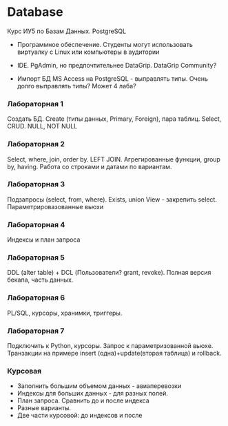 # Database
Курс ИУ5 по Базам Данных. PostgreSQL

- Программное обеспечение. Студенты могут использовать виртуалку с Linux или компьютеры в аудитории

- IDE. PgAdmin, но предпочтительнее DataGrip. DataGrip Community?

- Импорт БД MS Access на PostgreSQL - выправлять типы. Очень долго выправлять типы? Может 4 лаба?

### Лабораторная 1
Создать БД. Create (типы данных, Primary, Foreign), пара таблиц. Select, CRUD. NULL, NOT NULL

### Лабораторная 2
Select, where, join, order by. LEFT JOIN. Агрегированные функции, group by, having. Работа со строками и датами по вариантам. 

### Лабораторная 3
Подзапросы (select, from, where). Exists, union 
View - закрепить select. Параметрировазованные вьюхи

### Лабораторная 4
Индексы и план запроса

### Лабораторная 5
DDL (alter table) + DCL (Пользователи? grant, revoke). Полная версия бекапа, часть данных.

### Лабораторная 6
PL/SQL, курсоры, хранимки, триггеры. 

### Лабораторная 7
Подключить к Python, курсоры. Запрос к параметризованной вьюхе. Транзакции на примере insert (одна)+update(вторая таблица) и rollback.

### Курсовая
- Заполнить большим объемом данных - авиаперевозки
- Индексы для больших данных - для разных полей.
- План запроса. Сравнить до и после индекса
- Разные варианты.
- Две части курсовой: до индексов и после